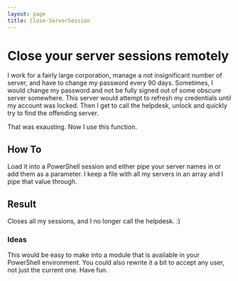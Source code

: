 ```yaml
---
layout: page
title: Close-ServerSession
---
```


# Close your server sessions remotely
I work for a fairly large corporation, manage a not insignificant number of server, and have to change my password every 90 days. Sometimes, I would change my password and not be fully signed out of some obscure server somewhere. This server would attempt to refresh my credentials until my account was locked. Then I get to call the helpdesk, unlock and quickly try to find the offending server.

That was exausting. Now I use this function.

## How To
Load it into a PowerShell session and either pipe your server names in or add them as a parameter. I keep a file with all my servers in an array and I pipe that value through.

## Result
Closes all my sessions, and I no longer call the helpdesk. :)

### Ideas
This would be easy to make into a module that is available in your PowerShell environment. You could also rewrite it a bit to accept any user, not just the current one. Have fun.
